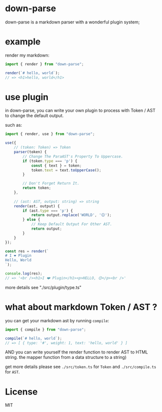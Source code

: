 # down-parse 

down-parse is a markdown parser with a wonderful plugin system; 

# example 

render my markdown: 

``` js
import { render } from "down-parse";

render(`# hello, world`); 
// => <h1>hello, world</h1>
```

# use plugin 

in down-parse, you can write your own plugin to process with Token / AST to change the default output.

such as: 

``` js
import { render, use } from "down-parse";

use({
    // (token: Token) => Token
    parser(token) {
        // Change The ParaAST's Property To Uppercase.
        if (token.type === 'p') {
            const { text } = token; 
            token.text = text.toUpperCase(); 
        }

        // Don't Forget Return It. 
        return token;
    }, 
    
    // (ast: AST, output: string) => string
    render(ast, output) {
        if (ast.type === 'p') {
            return output.replace('WORLD', '😊');
        } else {
            // Keep Default Output For Other AST.
            return output;
        }
    }
});

const res = render(`
# I ❤️ Plugin
Hello, World
`);

console.log(res);
// => '<br /><h1>I ❤️ Plugin</h1><p>HELLO, 😊</p><br />'
```

more details see "./src/plugin/type.ts"

# what about markdown Token / AST ?

you can get your markdown ast by running `compile`:

``` js
import { compile } from "down-parse"; 

compile(`# hello, world`); 
// => [ { type: '#', weight: 1, text: 'hello, world' } ]
```

AND you can write yourself the render function to render AST to HTML string.
the mapper function from a data structure to a string)

get more details please see `./src/token.ts` for `Token` and `./src/compile.ts` for `AST`.


# License 

MIT

